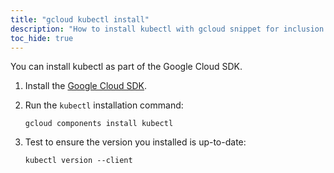 ```yaml
---
title: "gcloud kubectl install"
description: "How to install kubectl with gcloud snippet for inclusion in each OS-specific tab."
toc_hide: true
---
```


You can install kubectl as part of the Google Cloud SDK.

1. Install the [Google Cloud SDK](https://cloud.google.com/sdk/).

1. Run the `kubectl` installation command:

   ```shell
   gcloud components install kubectl
   ```

1. Test to ensure the version you installed is up-to-date:

   ```shell
   kubectl version --client
   ```
